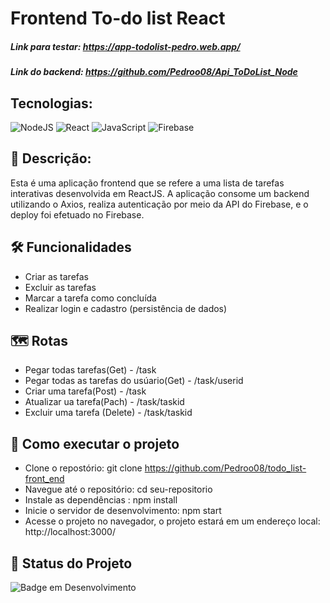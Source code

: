# Frontend To-do list React
##### Link para testar:  https://app-todolist-pedro.web.app/
##### Link do backend: https://github.com/Pedroo08/Api_ToDoList_Node

## Tecnologias:
![NodeJS](https://img.shields.io/badge/node.js-6DA55F?style=for-the-badge&logo=node.js&logoColor=white)
![React](https://img.shields.io/badge/react-%2320232a.svg?style=for-the-badge&logo=react&logoColor=%2361DAFB)
![JavaScript](https://img.shields.io/badge/javascript-%23323330.svg?style=for-the-badge&logo=javascript&logoColor=%23F7DF1E)
![Firebase](https://img.shields.io/badge/firebase-%23039BE5.svg?style=for-the-badge&logo=firebase)


## 📖 Descrição:
Esta é uma aplicação frontend que se refere a uma lista de tarefas interativas desenvolvida em ReactJS. A aplicação consome um backend utilizando o Axios, realiza autenticação por meio da API do Firebase, e o deploy foi efetuado no Firebase.
## 🛠️ Funcionalidades

- Criar as tarefas 
- Excluir as tarefas
- Marcar a tarefa como concluída
- Realizar login e cadastro (persistência de dados)

## 🗺️ Rotas
 - Pegar todas tarefas(Get) -  /task
 - Pegar todas as tarefas do usúario(Get) - /task/userid
 - Criar uma tarefa(Post) - /task
 - Atualizar ua tarefa(Pach) - /task/taskid
 - Excluir uma tarefa (Delete) -  /task/taskid

## 🚀 Como executar o projeto 
- Clone o repostório: git clone https://github.com/Pedroo08/todo_list-front_end
- Navegue até o repositório: cd seu-repositorio
- Instale as dependências : npm install
- Inicie o servidor de desenvolvimento: npm start
- Acesse o projeto no navegador, o projeto estará em um endereço local: http://localhost:3000/

## 🔎 Status do Projeto
![Badge em Desenvolvimento](https://img.shields.io/badge/Status-Em%20Desenvolvimento-green)





